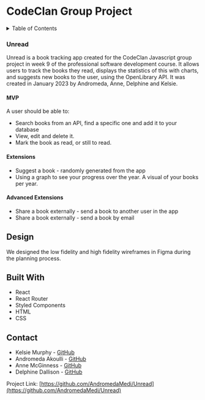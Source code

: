 # CodeClan Group Project

<!-- TABLE OF CONTENTS -->
<details>
  <summary>Table of Contents</summary>
  <ol>
    <li>
      <a href="#about">About</a>
      <ul>
        <li><a href="#brief">Brief</a></li>
        <li><a href="#design">Design</a></li>
        <li><a href="#built-with">Built With</a></li>
      </ul>
    </li>
    <li>
      <a href="#getting-started">Getting Started</a>
      <ul>
        <li><a href="#installation">Installation</a></li>
      </ul>
    </li>
    <li><a href="#contact">Contact</a></li>
    <li><a href="#acknowledgments">Acknowledgments</a></li>
  </ol>
</details>



<!-- ABOUT -->
### Unread

<!-- BRIEF -->
Unread is a book tracking app created for the CodeClan Javascript group project in week 9 of the professional software development course. It allows users to track the books they read, displays the statistics of this with charts, and suggests new books to the user, using the OpenLibrary API.
It was created in January 2023 by Andromeda, Anne, Delphine and Kelsie.

#### MVP
A user should be able to:
* Search books from an API, find a specific one and add it to your database
* View, edit and delete it.
* Mark the book as read, or still to read.

#### Extensions
* Suggest a book - randomly generated from the app
* Using a graph to see your progress over the year. A visual of your books per year.

#### Advanced Extensions
* Share a book externally - send a book to another user in the app 
* Share a book externally - send a book by email 


<!-- <img align="center" src="https://user-images.githubusercontent.com/77012426/211512515-f07b3ef4-5805-4204-9bb6-0fe5b9848138.jpg" alt="Surveyflow landing page home"> -->

<!-- DESIGN -->
## Design
We designed the low fidelity and high fidelity wireframes in Figma during the planning process.

<!-- BUILT WITH -->
## Built With

* React
* React Router
* Styled Components
* HTML
* CSS


<!-- CONTACT -->
## Contact

* Kelsie Murphy - [GitHub](https://github.com/kelsiesmurphy)
* Andromeda Akoulli - [GitHub](https://github.com/AndromedaMedi)
* Anne McGinness - [GitHub](https://github.com/AMG05)
* Delphine Dallison - [GitHub](https://github.com/Delfland)

Project Link: [https://github.com/AndromedaMedi/Unread](https://github.com/AndromedaMedi/Unread)
